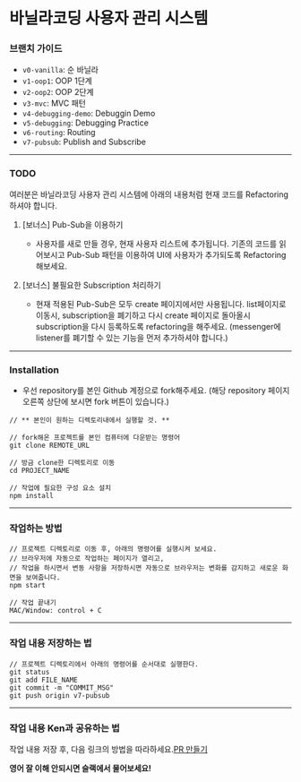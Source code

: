 # 바닐라코딩 사용자 관리 시스템

### 브랜치 가이드

- `v0-vanilla`: 순 바닐라
- `v1-oop1`: OOP 1단계
- `v2-oop2`: OOP 2단계
- `v3-mvc`: MVC 패턴
- `v4-debugging-demo`: Debuggin Demo
- `v5-debugging`: Debugging Practice
- `v6-routing`: Routing
- `v7-pubsub`: Publish and Subscribe

---

### TODO

여러분은 바닐라코딩 사용자 관리 시스템에 아래의 내용처럼 현재 코드를 Refactoring하셔야 합니다.

1. [보너스] Pub-Sub을 이용하기

    - 사용자를 새로 만들 경우, 현재 사용자 리스트에 추가됩니다. 기존의 코드를 읽어보시고 Pub-Sub 패턴을 이용하여 UI에 사용자가 추가되도록 Refactoring 해보세요.

2. [보너스] 불필요한 Subscription 처리하기

    - 현재 적용된 Pub-Sub은 모두 create 페이지에서만 사용됩니다. list페이지로 이동시, subscription을 폐기하고 다시 create 페이지로 돌아올시 subscription을 다시 등록하도록 refactoring을 해주세요. (messenger에 listener를 폐기할 수 있는 기능을 먼저 추가하셔야 합니다.)

---

### Installation

- 우선 repository를 본인 Github 계정으로 fork해주세요. (해당 repository 페이지 오른쪽 상단에 보시면 fork 버튼이 있습니다.)

```
// ** 본인이 원하는 디렉토리내에서 실행할 것. **

// fork해온 프로젝트를 본인 컴퓨터에 다운받는 명령어
git clone REMOTE_URL

// 방금 clone한 디렉토리로 이동
cd PROJECT_NAME

// 작업에 필요한 구성 요소 설치
npm install
```

---

### 작업하는 방법

```
// 프로젝트 디렉토리로 이동 후, 아래의 명령어를 실행시켜 보세요.
// 브라우저에 자동으로 작업하는 페이지가 열리고,
// 작업을 하시면서 변동 사항을 저장하시면 자동으로 브라우저는 변화를 감지하고 새로운 화면을 보여줍니다.
npm start

// 작업 끝내기
MAC/Window: control + C
```

---

### 작업 내용 저장하는 법

```
// 프로젝트 디렉토리에서 아래의 명령어를 순서대로 실행한다.
git status
git add FILE_NAME
git commit -m "COMMIT_MSG"
git push origin v7-pubsub
```

---

### 작업 내용 Ken과 공유하는 법

작업 내용 저장 후, 다음 링크의 방법을 따라하세요.[PR 만들기](https://help.github.com/articles/creating-a-pull-request-from-a-fork/)

**영어 잘 이해 안되시면 슬랙에서 물어보세요!**
